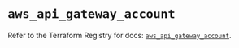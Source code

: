 # `aws_api_gateway_account`

Refer to the Terraform Registry for docs: [`aws_api_gateway_account`](https://registry.terraform.io/providers/hashicorp/aws/5.38.0/docs/resources/api_gateway_account).
